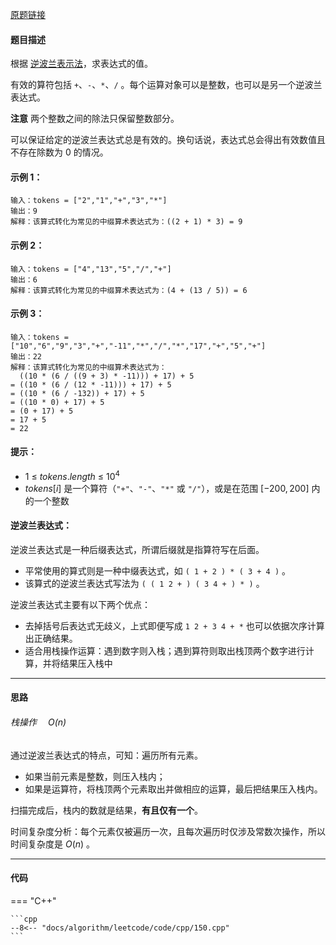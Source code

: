 [原题链接](https://leetcode-cn.com/problems/evaluate-reverse-polish-notation)


#### 题目描述
根据 [逆波兰表示法](https://baike.baidu.com/item/%E9%80%86%E6%B3%A2%E5%85%B0%E5%BC%8F/128437)，求表达式的值。

有效的算符包括 `+`、`-`、`*`、`/` 。每个运算对象可以是整数，也可以是另一个逆波兰表达式。

**注意** 两个整数之间的除法只保留整数部分。

可以保证给定的逆波兰表达式总是有效的。换句话说，表达式总会得出有效数值且不存在除数为 0 的情况。

#### 示例 1：
```
输入：tokens = ["2","1","+","3","*"]
输出：9
解释：该算式转化为常见的中缀算术表达式为：((2 + 1) * 3) = 9
```

#### 示例 2：
```
输入：tokens = ["4","13","5","/","+"]
输出：6
解释：该算式转化为常见的中缀算术表达式为：(4 + (13 / 5)) = 6
```

#### 示例 3：
```
输入：tokens = ["10","6","9","3","+","-11","*","/","*","17","+","5","+"]
输出：22
解释：该算式转化为常见的中缀算术表达式为：
  ((10 * (6 / ((9 + 3) * -11))) + 17) + 5
= ((10 * (6 / (12 * -11))) + 17) + 5
= ((10 * (6 / -132)) + 17) + 5
= ((10 * 0) + 17) + 5
= (0 + 17) + 5
= 17 + 5
= 22
```

#### 提示：

- $1$ $≤$ $tokens.length$ $≤$ $10^4$
- $tokens[i]$ 是一个算符（`"+"`、`"-"`、`"*"` 或 `"/"`），或是在范围 $[-200, 200]$ 内的一个整数
 

#### 逆波兰表达式：

逆波兰表达式是一种后缀表达式，所谓后缀就是指算符写在后面。

- 平常使用的算式则是一种中缀表达式，如 `( 1 + 2 ) * ( 3 + 4 )` 。
- 该算式的逆波兰表达式写法为 `( ( 1 2 + ) ( 3 4 + ) * )` 。

逆波兰表达式主要有以下两个优点：

- 去掉括号后表达式无歧义，上式即便写成 `1 2 + 3 4 + *` 也可以依据次序计算出正确结果。
- 适合用栈操作运算：遇到数字则入栈；遇到算符则取出栈顶两个数字进行计算，并将结果压入栈中

---

#### 思路&emsp; 

###### 栈操作&emsp; $O(n)$

通过逆波兰表达式的特点，可知：遍历所有元素。

- 如果当前元素是整数，则压入栈内；
- 如果是运算符，将栈顶两个元素取出并做相应的运算，最后把结果压入栈内。

扫描完成后，栈内的数就是结果，**有且仅有一个**。

时间复杂度分析：每个元素仅被遍历一次，且每次遍历时仅涉及常数次操作，所以时间复杂度是 $O(n)$ 。

---

#### 代码

=== "C++"

    ```cpp
    --8<-- "docs/algorithm/leetcode/code/cpp/150.cpp"
    ```